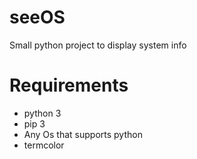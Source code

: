 # seeOS
Small python project to display system info


# Requirements
- python 3
- pip 3
- Any Os that supports python
- termcolor

